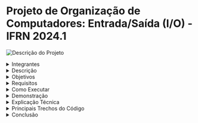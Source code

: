 # Projeto de Organização de Computadores: Entrada/Saída (I/O) - IFRN 2024.1

![Descrição do Projeto](https://github.com/user-attachments/assets/835400cb-497f-4618-891a-5883e915fcac)

<details>
    <summary>Integrantes</summary>
        - Edmar Pereira<br>
        - Ronyldo Marques<br>
    Professor(a) Moisés Cirilo de Brito Souto
</details>

<details>
<summary>Descrição</summary>
Este projeto aborda os conceitos de Entrada/Saída (I/O) no contexto da Organização de Computadores. Focamos no desenvolvimento e simulação de um sistema que demonstra a integração entre sensores e dispositivos de saída, mostrando como a comunicação entre hardware e software é essencial para sistemas computacionais modernos.
</details>

<details>
<summary>Objetivos</summary>
- Compreender o funcionamento dos dispositivos de Entrada e Saída (I/O).<br>
- Desenvolver um protótipo utilizando sensores (entrada) e displays/LEDs (saída).<br>
- Simular a comunicação entre os componentes para reforçar conceitos teóricos da disciplina.
</details>

<details>
<summary>Requisitos</summary>
- Conta no Tinkercad para simulação de circuitos.<br>
- Arduino IDE para programação do microcontrolador.<br>
- Componentes: LEDs, resistores, sensores (PIR, temperatura), display LCD.<br>
- Bibliotecas Arduino:<br>
    - `Adafruit_LiquidCrystal`
    - `Wire.h`
</details>

<details>
<summary>Como Executar</summary>
1. Acesse o Tinkercad e faça login com sua conta.<br>
2. Importe o arquivo do circuito disponível no [link do Tinkercad](https://www.tinkercad.com/).<br>
3. No Tinkercad, carregue o código fornecido em `codigo.ino` e execute a simulação.<br>
4. No Arduino IDE, instale as bibliotecas necessárias (`Adafruit_LiquidCrystal`, `Wire`).<br>
5. Conecte os componentes conforme o esquema abaixo:<br>

  ![image](https://github.com/user-attachments/assets/fddd0327-de2e-4ca5-91bd-9cf9e4a90711) <br><br>
  
  ![image](https://github.com/user-attachments/assets/50545d72-1611-4233-b920-5a56a1a77a0c)

  

</details>

<details>
<summary>Demonstração</summary>
  Abaixo estão a demonstração e os resultados do desenvolvimento do projeto, ilustrados pelas imagens:

  Figura 1:
  ![image](https://github.com/user-attachments/assets/62bdebcf-fced-470c-a18a-6e1a26677278) <br>

  Figura 2:
  ![image](https://github.com/user-attachments/assets/659c30ae-685e-42c0-a107-cd3e8ddeda77) <br>

  Figura 3:
  ![image](https://github.com/user-attachments/assets/5d7dd9e4-a6fa-4c6a-b219-6a8e6b13e7db) <br>


</details>
<details>
<summary>Explicação Técnica</summary>
O sistema desenvolvido utiliza sensores PIR (Passive Infrared) como dispositivos de entrada para monitorar e detectar movimentos. O sensor PIR detecta a presença de movimento. Esses sensores estão conectados ao Arduino, que atua como a unidade central de processamento.

O Arduino recebe e processa os sinais enviados pelos sensores, analisando os dados em tempo real. Com base nas condições pré-programadas no código, o Arduino então aciona os dispositivos de saída: um display LCD e LEDs. O display LCD exibe mensagens que refletem o estado atual dos sensores, como "Movimento Detectado". Simultaneamente, os LEDs acendem ou apagam em resposta aos eventos capturados pelos sensores, proporcionando um feedback visual instantâneo.

O código implementado é fundamental para a operação do sistema. Ele realiza a leitura contínua dos sensores, interpreta os dados coletados e toma decisões para atualizar os dispositivos de saída de forma eficiente. Esse processo garante a comunicação sincronizada entre entrada e saída, simulando como os sistemas embarcados lidam com múltiplas fontes de dados e interações em um ambiente real.
</details>

<details>
<summary>Principais Trechos do Código</summary><br>
    Abaixo está alguns exemplos dos códigos: <br>

    código do Arduíno 01<br>
   ![image](https://github.com/user-attachments/assets/e4756547-4154-408f-a70a-67e458e93b50) <br>

   código do Arduíno 02 <br>
    
   ![image](https://github.com/user-attachments/assets/13473bc2-5a4b-41e6-a3d1-484e9a5164ce)<br>


</details>

<details>
    <summary>Conclusão</summary>
    Este projeto foi fundamental para ilustrar o funcionamento de um sistema de Entrada/Saída (I/O) em um ambiente controlado por Arduino. Aprendemos como capturar sinais de sensores e utilizá-los para controlar dispositivos de saída, como LEDs e displays. Embora tenhamos alcançado nossos objetivos, acreditamos que futuras melhorias podem incluir a adição de novos sensores e a implementação de funcionalidades mais complexas, aprofundando ainda mais o estudo da comunicação e interação entre hardware e software.
</details>
